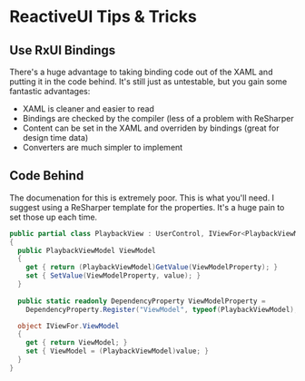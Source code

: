 # ReactiveUI Tips & Tricks

## Use RxUI Bindings

There's a huge advantage to taking binding code out of the XAML and putting it in the code behind. It's still just as untestable, but you gain some fantastic advantages:

* XAML is cleaner and easier to read
* Bindings are checked by the compiler (less of a problem with ReSharper
* Content can be set in the XAML and overriden by bindings (great for design time data)
* Converters are much simpler to implement

## Code Behind

The documenation for this is extremely poor. This is what you'll need. I suggest using a ReSharper template for the properties. It's a huge pain to set those up each time.

```c#
public partial class PlaybackView : UserControl, IViewFor<PlaybackViewModel>
{
  public PlaybackViewModel ViewModel
  {
    get { return (PlaybackViewModel)GetValue(ViewModelProperty); }
    set { SetValue(ViewModelProperty, value); }
  }
  
  public static readonly DependencyProperty ViewModelProperty =
    DependencyProperty.Register("ViewModel", typeof(PlaybackViewModel), typeof(PlaybackView), new PropertyMetadata(null));

  object IViewFor.ViewModel
  {
    get { return ViewModel; }
    set { ViewModel = (PlaybackViewModel)value; }
  }
}
```
